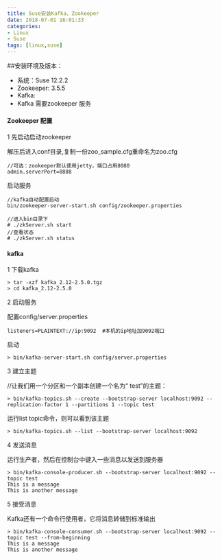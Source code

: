 ```yaml
---
title: Suse安装Kafka、Zookeeper
date: 2018-07-01 16:01:33
categories: 
- Linux 
- Suse
tags: [linux,suse]
---
```


<meta name="referrer" content="no-referrer" />


##安装环境及版本：
- 系统：Suse 12.2.2
- Zookeeper: 3.5.5
- Kafka: 
- Kafka 需要zookeeper 服务

#### Zookeeper 配置

1 先启动启动zookeeper

解压后进入conf目录,复制一份zoo_sample.cfg重命名为zoo.cfg

```
//可选：zookeeper默认使用jetty，端口占用8080
admin.serverPort=8888
```

启动服务

```
//kafka自动配置启动
bin/zookeeper-server-start.sh config/zookeeper.properties

//进入bin目录下
# ./zkServer.sh start
//查看状态
# ./zkServer.sh status
```

#### kafka

1 下载kafka

```
> tar -xzf kafka_2.12-2.5.0.tgz
> cd kafka_2.12-2.5.0
```

2 启动服务

配置config/server.properties

```
listeners=PLAINTEXT://ip:9092  #本机的ip地址加9092端口
```

启动

```
> bin/kafka-server-start.sh config/server.properties
```

3 建立主题

//让我们用一个分区和一个副本创建一个名为“ test”的主题：

```
> bin/kafka-topics.sh --create --bootstrap-server localhost:9092 --replication-factor 1 --partitions 1 --topic test
```
运行list topic命令，则可以看到该主题

```
> bin/kafka-topics.sh --list --bootstrap-server localhost:9092
```

4 发送消息

运行生产者，然后在控制台中键入一些消息以发送到服务器

```
> bin/kafka-console-producer.sh --bootstrap-server localhost:9092 --topic test
This is a message
This is another message
```

5 接受消息

Kafka还有一个命令行使用者，它将消息转储到标准输出

```
> bin/kafka-console-consumer.sh --bootstrap-server localhost:9092 --topic test --from-beginning
This is a message
This is another message
```